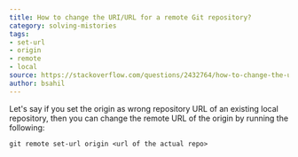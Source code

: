 ```yaml
---
title: How to change the URI/URL for a remote Git repository?
category: solving-mistories
tags:
- set-url
- origin
- remote
- local
source: https://stackoverflow.com/questions/2432764/how-to-change-the-uri-url-for-a-remote-git-repository#2432799
author: bsahil
---
```


Let's say if you set the origin as wrong repository URL of an existing local repository, then you can change the remote URL of the origin by running the following:

```shell
git remote set-url origin <url of the actual repo>
```
